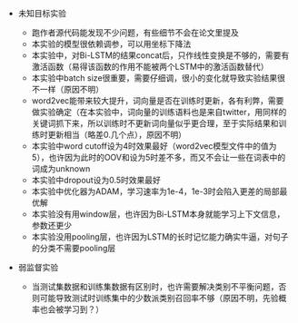* 未知目标实验

  * 跑作者源代码能发现不少问题，有些细节不会在论文里提及
  * 本实验的模型很依赖调参，可以用坐标下降法
  * 本实验中，对Bi-LSTM的结果concat后，只作线性变换是不够的，需要有激活函数（易得该函数的作用不能被两个LSTM中的激活函数替代）
  * 本实验中batch size很重要，需要仔细调，很小的变化就导致实验结果很不一样（原因不明）
  * word2vec能带来较大提升，词向量是否在训练时更新，各有利弊，需要做实验确定（在本实验中，词向量的训练语料也是来自twitter，用同样的关键词抓下来，所以训练时不更新词向量似乎更合理，至于实际结果和训练时更新相当（略差0.几个点），原因不明）
  * 本实验中word cutoff设为4时效果最好（word2vec模型文件中的值为5），也许因为此时的OOV和设为5时差不多，而又不会让一些在词表中的词成为unknown
  * 本实验中dropout设为0.5时效果最好
  * 本实验中优化器为ADAM，学习速率为1e-4，1e-3时会陷入更差的局部最优解
  * 本实验没有用window层，也许因为Bi-LSTM本身就能学习上下文信息，参数还更少
  * 本实验没用pooling层，也许因为LSTM的长时记忆能力确实牛逼，对句子的分类不需要pooling层
* 弱监督实验

  * 当测试集数据和训练集数据有区别时，也许需要解决类别不平衡问题，否则可能导致测试时训练集中的少数派类别召回率不够（原因不明，先验概率也会被学习到？）
